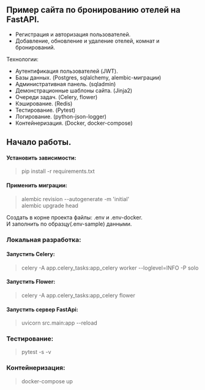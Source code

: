 ## Пример сайта по бронированию отелей на FastAPI.

- Регистрация и авторизация пользователей.
- Добавление, обновление и удаление отелей, комнат и бронирований.

Технологии:

- Аутентификация пользователей (JWT).
- Базы данных. (Postgres, sqlalchemy, alembic-миграции)
- Административная панель. (sqladmin)
- Демонстрационные шаблоны сайта. (Jinja2)
- Очереди задач. (Celery, flower)
- Кэширование. (Redis)
- Тестирование. (Pytest)
- Логирование. (python-json-logger)
- Контейнеризация. (Docker, docker-compose)

## Начало работы.

#### Установить зависимости:

> pip install -r requirements.txt

#### Применить миграции:

> alembic revision --autogenerate -m 'initial' \
> alembic upgrade head

Создать в корне проекта файлы: .env и .env-docker. \
И заполнить по образцу(.env-sample) данными. 

### Локальная разработка:

#### Запустить Celery:

> celery -A app.celery_tasks:app_celery worker --loglevel=INFO -P solo

#### Запустить Flower:

> celery -A app.celery_tasks:app_celery flower

#### Запустить сервер FastApi:

> uvicorn src.main:app --reload


### Тестирование:
> pytest -s -v

### Контейнеризация:

> docker-compose up

